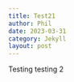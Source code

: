 ```yaml
---
title: Test21
author: Phil
date: 2023-03-31
category: Jekyll
layout: post
---
```


Testing testing 2
